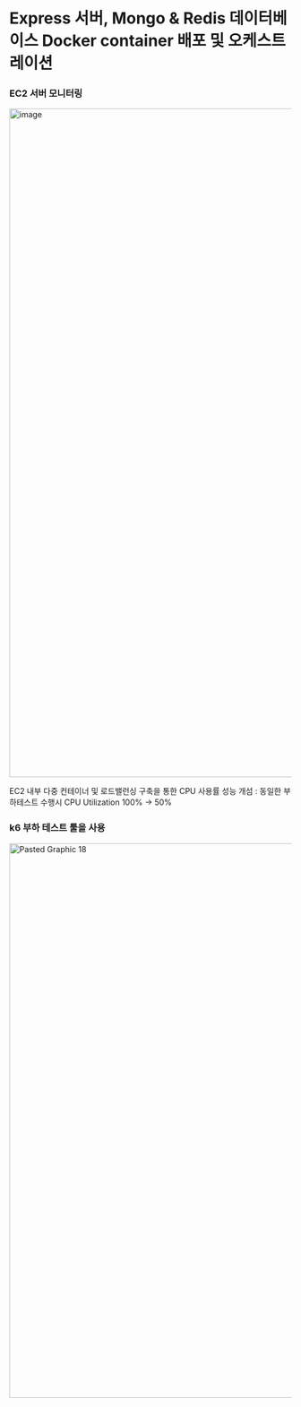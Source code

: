 # Express 서버, Mongo & Redis 데이터베이스 Docker container 배포 및 오케스트레이션

### EC2 서버 모니터링
<img width="1194" alt="image" src="https://github.com/sangyun0904/hello_express/assets/69445075/efcf11a9-2d9b-46cb-8cb2-3b845571a5ef">

EC2 내부 다중 컨테이너 및 로드밸런싱 구축을 통한 CPU 사용률 성능 개섬 : 동일한 부하테스트 수행시 CPU Utilization 100% -> 50%

### k6 부하 테스트 툴을 사용
<img width="990" alt="Pasted Graphic 18" src="https://github.com/sangyun0904/hello_express/assets/69445075/a9f5b4e3-d62a-4254-ac25-d13d4008a0a4">
